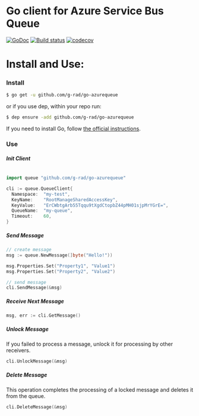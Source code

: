 # Go client for Azure Service Bus Queue

[![GoDoc](https://godoc.org/github.com/g-rad/go-azurequeue?status.svg)](http://godoc.org/github.com/g-rad/go-azurequeue)
[![Build status](https://ci.appveyor.com/api/projects/status/0qlr2s2x2p91d644?svg=true)](https://ci.appveyor.com/project/g-rad/go-azurequeue)
[![codecov](https://codecov.io/gh/g-rad/go-azurequeue/branch/master/graph/badge.svg)](https://codecov.io/gh/g-rad/go-azurequeue)

# Install and Use:

### Install

```sh
$ go get -u github.com/g-rad/go-azurequeue
```

or if you use dep, within your repo run:

```sh
$ dep ensure -add github.com/g-rad/go-azurequeue
```

If you need to install Go, follow [the official instructions](https://golang.org/dl/).

### Use


##### Init Client

```go

import queue "github.com/g-rad/go-azurequeue"

cli := queue.QueueClient{
  Namespace:  "my-test",
  KeyName:    "RootManageSharedAccessKey",
  KeyValue:   "ErCWbtgArb55Tqqu9tXgdCtopbZ44pMH01sjpMrYGrE=",
  QueueName:  "my-queue",
  Timeout:    60,
}
```

##### Send Message

```go
// create message
msg := queue.NewMessage(]byte("Hello!"))

msg.Properties.Set("Property1", "Value1")
msg.Properties.Set("Property2", "Value2")

// send message
cli.SendMessage(&msg)
```

##### Receive Next Message

```go
msg, err := cli.GetMessage()
```

##### Unlock Message
If you failed to process a message, unlock it for processing by other receivers.
```go
cli.UnlockMessage(&msg)
```

##### Delete Message
This operation completes the processing of a locked message and deletes it from the queue.
```go
cli.DeleteMessage(&msg)
```
